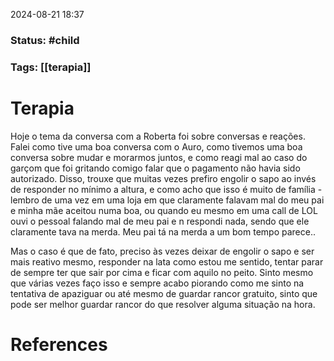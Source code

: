2024-08-21 18:37

### Status:  #child

### Tags: [[terapia]] 

# Terapia

Hoje o tema da conversa com a Roberta foi sobre conversas e reações. Falei como tive uma boa conversa com o Auro, como tivemos uma boa conversa sobre mudar e morarmos juntos, e como reagi mal ao caso do garçom que foi gritando comigo falar que o pagamento não havia sido autorizado. Disso, trouxe que muitas vezes prefiro engolir o sapo ao invés de responder no mínimo a altura, e como acho que isso é muito de família - lembro de uma vez em uma loja em que claramente falavam mal do meu pai e minha mãe aceitou numa boa, ou quando eu mesmo em uma call de LOL ouvi o pessoal falando mal de meu pai e n respondi nada, sendo que ele claramente tava na merda. Meu pai tá na merda a um bom tempo parece..

Mas o caso é que de fato, preciso às vezes deixar de engolir o sapo e ser mais reativo mesmo, responder na lata como estou me sentido, tentar parar de sempre ter que sair por cima e ficar com aquilo no peito. Sinto mesmo que várias vezes faço isso e sempre acabo piorando como me sinto na tentativa de apaziguar ou até mesmo de guardar rancor gratuito, sinto que pode ser melhor guardar rancor do que resolver alguma situação na hora.

# References









